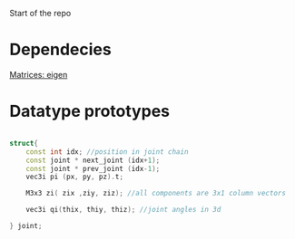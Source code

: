 Start of the repo


# Dependecies

[Matrices: eigen](https://eigen.tuxfamily.org/dox/index.html)

# Datatype prototypes
```cpp

struct{
    const int idx; //position in joint chain
    const joint * next_joint (idx+1);
    const joint * prev_joint (idx-1);
    vec3i pi (px, py, pz).t;

    M3x3 zi( zix ,ziy, ziz); //all components are 3x1 column vectors

    vec3i qi(thix, thiy, thiz); //joint angles in 3d

} joint;

```